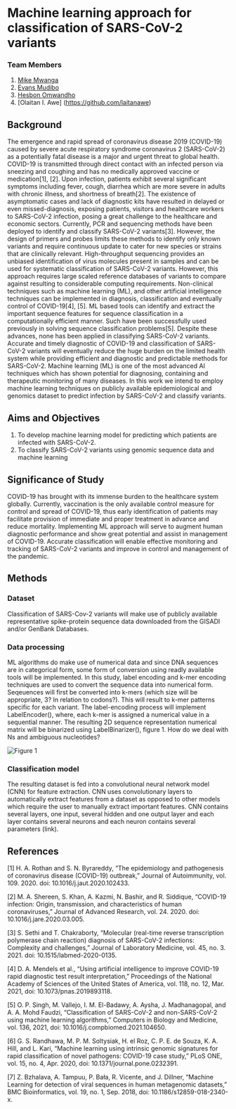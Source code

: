 # Machine learning approach for classification of SARS-CoV-2 variants

### Team Members
1. [Mike Mwanga](https://github.com/mikemwanga)
2. [Evans Mudibo](https://github.com/mudiboevans)
3. [Hesbon Omwandho](https://github.com/hesbornomwandho)
4. [Olaitan I. Awe] (https://github.com/laitanawe)

## Background <br>
The emergence and rapid spread of coronavirus disease 2019 (COVID-19) caused by severe acute respiratory syndrome coronavirus 2 (SARS-CoV-2) as a potentially fatal disease is a major and urgent threat to global health. COVID-19 is transmitted through direct contact with an infected person via sneezing and coughing and has no medically approved vaccine or medication[1], [2]. Upon infection, patients exhibit several significant symptoms including fever, cough, diarrhea which are more severe in adults with chronic illness, and shortness of breath[2]. The existence of asymptomatic cases and lack of diagnostic kits have resulted in delayed or even missed-diagnosis, exposing patients, visitors and healthcare workers to SARS-CoV-2 infection, posing a great challenge to the healthcare and economic sectors.
Currently, PCR and sequencing methods have been deployed to identify and classify SARS-CoV-2 variants[3]. However, the design of primers and probes limits these methods to identify only known variants and require continuous update to cater for new species or strains that are clinically relevant.  High-throughput sequencing provides an unbiased identification of virus molecules present in samples and can be used for systematic classification of SARS-CoV-2 variants. However, this approach requires large scaled reference databases of variants to compare against resulting to considerable computing requirements.
Non-clinical techniques such as machine learning (ML), and other artificial intelligence techniques can be implemented in diagnosis, classification and eventually control of COVID-19[4], [5]. ML based tools can identify and extract the important sequence features for sequence classification in a computationally efficient manner. Such have been successfully used previously in solving sequence classification problems[5]. Despite these advances, none has been applied in classifying SARS-CoV-2 variants. Accurate and timely diagnostic of COVID-19 and classification of SARS-CoV-2 variants will eventually reduce the huge burden on the limited health system while providing efficient and diagnostic and predictable methods for SARS-CoV-2.
Machine learning (ML) is one of the most advanced AI techniques which has shown potential for diagnosing, containing and therapeutic monitoring of many diseases. In this work we intend to employ machine learning techniques on publicly available epidemiological and genomics dataset to predict infection by SARS-CoV-2 and classify variants.


## Aims and Objectives <br>
1.	To develop machine learning model for predicting which patients are infected with SARS-CoV-2.
2.	To classify SARS-CoV-2 variants using genomic sequence data and machine learning

## Significance of Study <br>
COVID-19 has brought with its immense burden to the healthcare system globally. Currently, vaccination is the only available control measure for control and spread of COVID-19, thus early identification of patients may facilitate provision of immediate and proper treatment in advance and reduce mortality. Implementing ML approach will serve to augment human diagnostic performance and show great potential and assist in management of COVID-19. Accurate classification will enable effective monitoring and tracking of SARS-CoV-2 variants and improve in control and management of the pandemic.

## Methods
### Dataset
Classification of SARS-Cov-2 variants will make use of publicly available representative spike-protein sequence data downloaded from the GISADI and/or GenBank Databases.

### Data processing
ML algorithms do make use of numerical data and since DNA sequences are in categorical form, some form of conversion using readly available tools will be implemented. In this study, label encoding and k-mer encoding techniques are used to convert the sequence data into numerical form. Seqeuences will first be converted into k-mers (which size will be appropriate, 3? In relation to codons?). This will result to k-mer patterns specific for each variant. The label-encoding process will implement LabelEncoder(), where, each k-mer is assigned a numerical value in a sequential manner. The resulting 2D sequence representation numerical matrix will be binarized using  LabelBinarizer(), figure 1. How do we deal with Ns and ambiguous nucleotides?

![Figure 1](https://github.com/mikemwanga/Application-of-Machine-Learning-in-Genomics/blob/main/images/Figure_2.png)

### Classification model
The resulting dataset is fed into a convolutional neural network model (CNN) for feature   extraction. CNN uses convolutionary layers to automatically extract features from a dataset as opposed to other models which require the user to manually extract important features. CNN contains several layers, one input, several hidden and one output layer and each layer contains several neurons and each neuron contains several parameters (link).



## References <br>
[1]	H. A. Rothan and S. N. Byrareddy, “The epidemiology and pathogenesis of coronavirus disease (COVID-19) outbreak,” Journal of Autoimmunity, vol. 109. 2020. doi: 10.1016/j.jaut.2020.102433.

[2]	M. A. Shereen, S. Khan, A. Kazmi, N. Bashir, and R. Siddique, “COVID-19 infection: Origin, transmission, and characteristics of human coronaviruses,” Journal of Advanced Research, vol. 24. 2020. doi: 10.1016/j.jare.2020.03.005.

[3]	S. Sethi and T. Chakraborty, “Molecular (real-time reverse transcription polymerase chain reaction) diagnosis of SARS-CoV-2 infections: Complexity and challenges,” Journal of Laboratory Medicine, vol. 45, no. 3. 2021. doi: 10.1515/labmed-2020-0135.

[4]	D. A. Mendels et al., “Using artificial intelligence to improve COVID-19 rapid diagnostic test result interpretation,” Proceedings of the National Academy of Sciences of the United States of America, vol. 118, no. 12, Mar. 2021, doi: 10.1073/pnas.2019893118.

[5]	O. P. Singh, M. Vallejo, I. M. El-Badawy, A. Aysha, J. Madhanagopal, and A. A. Mohd Faudzi, “Classification of SARS-CoV-2 and non-SARS-CoV-2 using machine learning algorithms,” Computers in Biology and Medicine, vol. 136, 2021, doi: 10.1016/j.compbiomed.2021.104650.

[6]	G. S. Randhawa, M. P. M. Soltysiak, H. el Roz, C. P. E. de Souza, K. A. Hill, and L. Kari, “Machine learning using intrinsic genomic signatures for rapid classification of novel pathogens: COVID-19 case study,” PLoS ONE, vol. 15, no. 4, Apr. 2020, doi: 10.1371/journal.pone.0232391.

[7]	Z. Bzhalava, A. Tampuu, P. Bała, R. Vicente, and J. Dillner, “Machine Learning for detection of viral sequences in human metagenomic datasets,” BMC Bioinformatics, vol. 19, no. 1, Sep. 2018, doi: 10.1186/s12859-018-2340-x.
